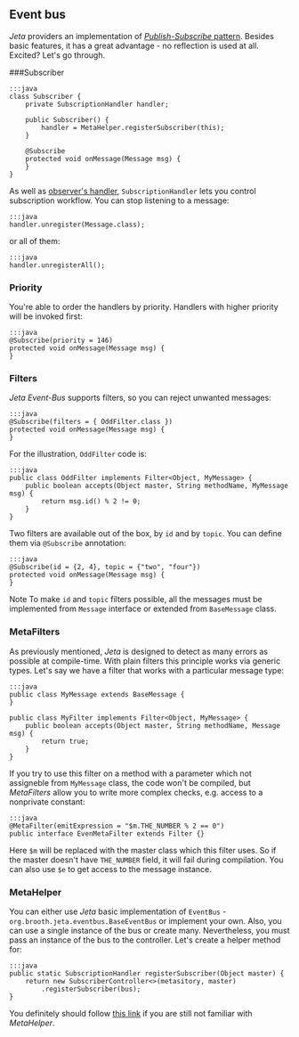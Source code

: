 <div class="page-header">
    <h2>Event bus</h2>
</div>

*Jeta* providers an implementation of [*Publish-Subscribe* pattern](https://en.wikipedia.org/wiki/Publish-subscribe_pattern). Besides basic features, it has a great advantage - no reflection is used at all. Excited? Let's go through.

###Subscriber

    :::java
    class Subscriber {
        private SubscriptionHandler handler;

        public Subscriber() {
            handler = MetaHelper.registerSubscriber(this);
        }

        @Subscribe
        protected void onMessage(Message msg) {
        }
    }

As well as [observer's handler](/guide/observer.html), `SubscriptionHandler` lets you control subscription workflow. You can stop listening to a message:

    :::java
    handler.unregister(Message.class);

or all of them:

    :::java
    handler.unregisterAll();

### Priority

You're able to order the handlers by priority. Handlers with higher priority will be invoked first:

    :::java
    @Subscribe(priority = 146)
    protected void onMessage(Message msg) {
    }

### Filters

*Jeta Event-Bus* supports filters, so you can reject unwanted messages:

    :::java
    @Subscribe(filters = { OddFilter.class })
    protected void onMessage(Message msg) {
    }

For the illustration, `OddFilter` code is:

    :::java
    public class OddFilter implements Filter<Object, MyMessage> {
        public boolean accepts(Object master, String methodName, MyMessage msg) {
            return msg.id() % 2 != 0;
        }
    }

Two filters are available out of the box, by `id` and by `topic`. You can define them via `@Subscribe` annotation:

    :::java
    @Subscribe(id = {2, 4}, topic = {"two", "four"})
    protected void onMessage(Message msg) {
    }

<span class="label label-info">Note</span> To make `id` and `topic` filters possible, all the messages must be implemented from `Message` interface or extended from `BaseMessage` class.


### MetaFilters

As previously mentioned, *Jeta* is designed to detect as many errors as possible at compile-time. With plain filters this principle works via generic types. Let's say we have a filter that works with a particular message type:

    :::java
    public class MyMessage extends BaseMessage {
    }

    public class MyFilter implements Filter<Object, MyMessage> {
        public boolean accepts(Object master, String methodName, Message msg) {
            return true;
        }
    }

If you try to use this filter on a method with a parameter which not assigneble from `MyMessage` class, the code won't be compiled, but *MetaFilters* allow you to write more complex checks, e.g. access to a nonprivate constant:

    :::java
    @MetaFilter(emitExpression = "$m.THE_NUMBER % 2 == 0")
    public interface EvenMetaFilter extends Filter {}


Here `$m` will be replaced with the master class which this filter uses. So if the master doesn't have `THE_NUMBER` field, it will fail during compilation. You can also use `$e` to get access to the message instance.


### MetaHelper

You can either use *Jeta* basic implementation of `EventBus` - `org.brooth.jeta.eventbus.BaseEventBus` or implement your own. Also, you can use a single instance of the bus or create many. Nevertheless, you must pass an instance of the bus to the controller. Let's create a helper method for:

    :::java
    public static SubscriptionHandler registerSubscriber(Object master) {
        return new SubscriberController<>(metasitory, master)
            .registerSubscriber(bus);
    }

You definitely should follow [this link](/guide/meta-helper.html) if you are still not familiar with *MetaHelper*.
